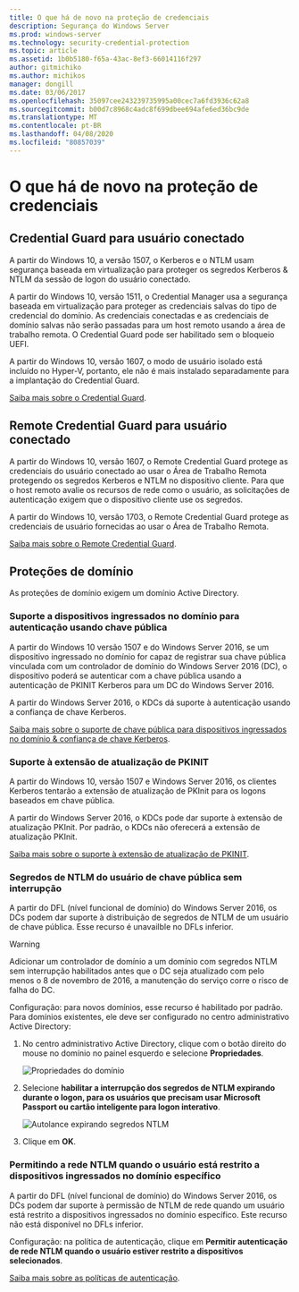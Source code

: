 ```yaml
---
title: O que há de novo na proteção de credenciais
description: Segurança do Windows Server
ms.prod: windows-server
ms.technology: security-credential-protection
ms.topic: article
ms.assetid: 1b0b5180-f65a-43ac-8ef3-66014116f297
author: gitmichiko
ms.author: michikos
manager: dongill
ms.date: 03/06/2017
ms.openlocfilehash: 35097cee243239735995a00cec7a6fd3936c62a8
ms.sourcegitcommit: b00d7c8968c4adc8f699dbee694afe6ed36bc9de
ms.translationtype: MT
ms.contentlocale: pt-BR
ms.lasthandoff: 04/08/2020
ms.locfileid: "80857039"
---
```

# <a name="whats-new-in-credential-protection"></a>O que há de novo na proteção de credenciais

## <a name="credential-guard-for-signed-in-user"></a>Credential Guard para usuário conectado

A partir do Windows 10, a versão 1507, o Kerberos e o NTLM usam segurança baseada em virtualização para proteger os segredos Kerberos & NTLM da sessão de logon do usuário conectado. 

A partir do Windows 10, versão 1511, o Credential Manager usa a segurança baseada em virtualização para proteger as credenciais salvas do tipo de credencial do domínio. As credenciais conectadas e as credenciais de domínio salvas não serão passadas para um host remoto usando a área de trabalho remota. O Credential Guard pode ser habilitado sem o bloqueio UEFI.

A partir do Windows 10, versão 1607, o modo de usuário isolado está incluído no Hyper-V, portanto, ele não é mais instalado separadamente para a implantação do Credential Guard.

[Saiba mais sobre o Credential Guard](https://technet.microsoft.com/itpro/windows/keep-secure/credential-guard).


## <a name="remote-credential-guard-for-signed-in-user"></a>Remote Credential Guard para usuário conectado

A partir do Windows 10, versão 1607, o Remote Credential Guard protege as credenciais do usuário conectado ao usar o Área de Trabalho Remota protegendo os segredos Kerberos e NTLM no dispositivo cliente. Para que o host remoto avalie os recursos de rede como o usuário, as solicitações de autenticação exigem que o dispositivo cliente use os segredos.

A partir do Windows 10, versão 1703, o Remote Credential Guard protege as credenciais de usuário fornecidas ao usar o Área de Trabalho Remota.

[Saiba mais sobre o Remote Credential Guard](https://technet.microsoft.com/itpro/windows/keep-secure/remote-credential-guard).

## <a name="domain-protections"></a>Proteções de domínio

As proteções de domínio exigem um domínio Active Directory.

### <a name="domain-joined-device-support-for-authentication-using-public-key"></a>Suporte a dispositivos ingressados no domínio para autenticação usando chave pública

A partir do Windows 10 versão 1507 e do Windows Server 2016, se um dispositivo ingressado no domínio for capaz de registrar sua chave pública vinculada com um controlador de domínio do Windows Server 2016 (DC), o dispositivo poderá se autenticar com a chave pública usando a autenticação de PKINIT Kerberos para um DC do Windows Server 2016.

A partir do Windows Server 2016, o KDCs dá suporte à autenticação usando a confiança de chave Kerberos.  

[Saiba mais sobre o suporte de chave pública para dispositivos ingressados no domínio & confiança de chave Kerberos](https://technet.microsoft.com/windows-server-docs/security/kerberos/whats-new-in-kerberos-authentication).

### <a name="pkinit-freshness-extension-support"></a>Suporte à extensão de atualização de PKINIT

A partir do Windows 10, versão 1507 e Windows Server 2016, os clientes Kerberos tentarão a extensão de atualização de PKInit para os logons baseados em chave pública. 

A partir do Windows Server 2016, o KDCs pode dar suporte à extensão de atualização PKInit.  Por padrão, o KDCs não oferecerá a extensão de atualização PKInit. 

[Saiba mais sobre o suporte à extensão de atualização de PKINIT](https://technet.microsoft.com/windows-server-docs/security/kerberos/whats-new-in-kerberos-authentication).

### <a name="rolling-public-key-only-users-ntlm-secrets"></a>Segredos de NTLM do usuário de chave pública sem interrupção

A partir do DFL (nível funcional de domínio) do Windows Server 2016, os DCs podem dar suporte à distribuição de segredos de NTLM de um usuário de chave pública. Esse recurso é unavailble no DFLs inferior.

> [!WARNING] 
> Adicionar um controlador de domínio a um domínio com segredos NTLM sem interrupção habilitados antes que o DC seja atualizado com pelo menos o 8 de novembro de 2016, a manutenção do serviço corre o risco de falha do DC. 

Configuração: para novos domínios, esse recurso é habilitado por padrão. Para domínios existentes, ele deve ser configurado no centro administrativo Active Directory: 

1. No centro administrativo Active Directory, clique com o botão direito do mouse no domínio no painel esquerdo e selecione **Propriedades**.

    ![Propriedades do domínio](../media/Credentials-Protection-And-Management/domain-properties.png)

2. Selecione **habilitar a interrupção dos segredos de NTLM expirando durante o logon, para os usuários que precisam usar Microsoft Passport ou cartão inteligente para logon interativo**.

    ![Autolance expirando segredos NTLM](../media/Credentials-Protection-And-Management/autoroll-ntlm.png)

3. Clique em **OK**. 

### <a name="allowing-network-ntlm-when-user-is-restricted-to-specific-domain-joined-devices"></a>Permitindo a rede NTLM quando o usuário está restrito a dispositivos ingressados no domínio específico

A partir do DFL (nível funcional de domínio) do Windows Server 2016, os DCs podem dar suporte à permissão de NTLM de rede quando um usuário está restrito a dispositivos ingressados no domínio específico. Este recurso não está disponível no DFLs inferior.

Configuração: na política de autenticação, clique em **Permitir autenticação de rede NTLM quando o usuário estiver restrito a dispositivos selecionados**. 

[Saiba mais sobre as políticas de autenticação](https://technet.microsoft.com/windows-server-docs/security/credentials-protection-and-management/authentication-policies-and-authentication-policy-silos).
